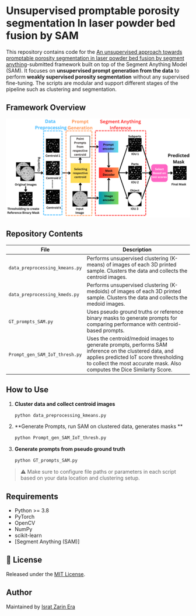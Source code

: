 # Unsupervised  promptable porosity segmentation In laser powder bed fusion by SAM

This repository contains code for the [An unsupervised approach towards promptable porosity segmentation in laser powder bed fusion by segment anything](https://www.nature.com/articles/s44334-025-00021-4)-submitted framework built on top of the Segment Anything Model (SAM). It focuses on **unsupervised prompt generation from the data** to perform **weakly supervised porosity segmentation** without any supervised fine-tuning. The scripts are modular and support different stages of the pipeline such as clustering and segmentation.

##  Framework Overview
![The proposed framework](images/porosity_framework.png)

##  Repository Contents

| File | Description |
|------|-------------|
| `data_preprocessing_kmeans.py` | Performs unsupervised clustering (K-means) of images of each 3D printed sample. Clusters the data and collects the centroid images. |
| `data_preprocessing_kmeds.py` | Performs unsupervised clustering (K-medoids) of images of each 3D printed sample. Clusters the data and collects the medoid images. |
| `GT_prompts_SAM.py` | Uses pseudo ground truths or reference binary masks to generate prompts for comparing performance with centroid-based prompts. |
| `Prompt_gen_SAM_IoT_thresh.py` | Uses the centroid/medoid images to generate prompts, performs SAM inference on the clustered data, and applies predicted IoT score thresholding to collect the most accurate mask. Also computes the Dice Similarity Score. |

##  How to Use

1. **Cluster data and collect centroid images**
   ```bash
   python data_preprocessing_kmeans.py
   ```

2. **Generate Prompts, run SAM on clustered data, generates masks **
   ```bash
   python Prompt_gen_SAM_IoT_thresh.py
   ```
3. **Generate prompts from pseudo ground truth**
   ```bash
   python GT_prompts_SAM.py
   ```
> ⚠️ Make sure to configure file paths or parameters in each script based on your data location and clustering setup.

## Requirements

- Python >= 3.8  
- PyTorch  
- OpenCV  
- NumPy  
- scikit-learn  
- [Segment Anything (SAM)]


## 📄 License

Released under the [MIT License](LICENSE).

##  Author

Maintained by [Israt Zarin Era](https://github.com/IE0005)

